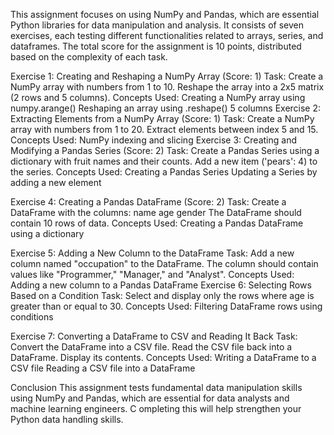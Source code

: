This assignment focuses on using NumPy and Pandas, which are essential Python libraries for data manipulation and analysis.
It consists of seven exercises, each testing different functionalities related to arrays, series, and dataframes. The total score for the assignment is 10 points,
distributed based on the complexity of each task.

Exercise 1: Creating and Reshaping a NumPy Array (Score: 1)
Task:
Create a NumPy array with numbers from 1 to 10.
Reshape the array into a 2x5 matrix (2 rows and 5 columns).
Concepts Used:
Creating a NumPy array using numpy.arange()
Reshaping an array using .reshape()
 5 columns
Exercise 2: Extracting Elements from a NumPy Array (Score: 1)
Task:
Create a NumPy array with numbers from 1 to 20.
Extract elements between index 5 and 15.
Concepts Used:
NumPy indexing and slicing
Exercise 3: Creating and Modifying a Pandas Series (Score: 2)
Task:
Create a Pandas Series using a dictionary with fruit names and their counts.
Add a new item ('pears': 4) to the series.
Concepts Used:
Creating a Pandas Series
Updating a Series by adding a new element

Exercise 4: Creating a Pandas DataFrame (Score: 2)
Task:
Create a DataFrame with the columns:
name
age
gender
The DataFrame should contain 10 rows of data.
Concepts Used:
Creating a Pandas DataFrame using a dictionary

Exercise 5: Adding a New Column to the DataFrame
Task:
Add a new column named "occupation" to the DataFrame.
The column should contain values like "Programmer," "Manager," and "Analyst".
Concepts Used:
Adding a new column to a Pandas DataFrame
Exercise 6: Selecting Rows Based on a Condition
Task:
Select and display only the rows where age is greater than or equal to 30.
Concepts Used:
Filtering DataFrame rows using conditions

Exercise 7: Converting a DataFrame to CSV and Reading It Back 
Task:
Convert the DataFrame into a CSV file.
Read the CSV file back into a DataFrame.
Display its contents.
Concepts Used:
Writing a DataFrame to a CSV file
Reading a CSV file into a DataFrame

Conclusion
This assignment tests fundamental data manipulation skills using NumPy and Pandas, which are essential for data analysts and machine learning engineers. C
ompleting this will help strengthen your Python data handling skills.

